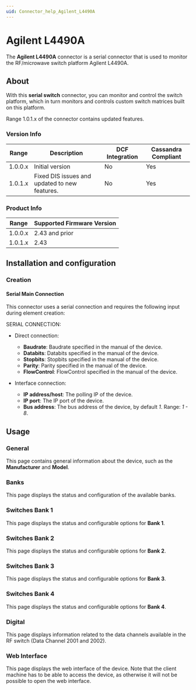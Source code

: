 ```yaml
---
uid: Connector_help_Agilent_L4490A
---
```


# Agilent L4490A

The **Agilent L4490A** connector is a serial connector that is used to monitor the RF/microwave switch platform Agilent L4490A.

## About

With this **serial switch** connector, you can monitor and control the switch platform, which in turn monitors and controls custom switch matrices built on this platform.

Range 1.0.1.x of the connector contains updated features.

### Version Info

| Range   | Description                                   | DCF Integration | Cassandra Compliant |
|---------|-----------------------------------------------|-----------------|---------------------|
| 1.0.0.x | Initial version                               | No              | Yes                 |
| 1.0.1.x | Fixed DIS issues and updated to new features. | No              | Yes                 |

### Product Info

| Range   | Supported Firmware Version |
|---------|----------------------------|
| 1.0.0.x | 2.43 and prior             |
| 1.0.1.x | 2.43                       |

## Installation and configuration

### Creation

#### Serial Main Connection

This connector uses a serial connection and requires the following input during element creation:

SERIAL CONNECTION:

- Direct connection:

  - **Baudrate**: Baudrate specified in the manual of the device.
  - **Databits**: Databits specified in the manual of the device.
  - **Stopbits**: Stopbits specified in the manual of the device.
  - **Parity**: Parity specified in the manual of the device.
  - **FlowControl**: FlowControl specified in the manual of the device.

- Interface connection:

  - **IP address/host**: The polling IP of the device.
  - **IP port**: The IP port of the device.
  - **Bus address**: The bus address of the device, by default *1*. Range: *1 - 8*.

## Usage

### General

This page contains general information about the device, such as the **Manufacturer** and **Model**.

### Banks

This page displays the status and configuration of the available banks.

### Switches Bank 1

This page displays the status and configurable options for **Bank 1**.

### Switches Bank 2

This page displays the status and configurable options for **Bank 2**.

### Switches Bank 3

This page displays the status and configurable options for **Bank 3**.

### Switches Bank 4

This page displays the status and configurable options for **Bank 4**.

### Digital

This page displays information related to the data channels available in the RF switch (Data Channel 2001 and 2002).

### Web Interface

This page displays the web interface of the device. Note that the client machine has to be able to access the device, as otherwise it will not be possible to open the web interface.
